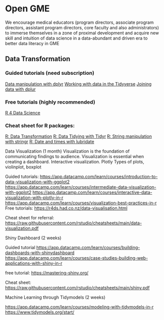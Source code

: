 # Open GME
We encourage medical educators (program directors, associate program directors, assistant program directors, core faculty and also administrators) to immerse themselves in a zone of proximal development and acquire new skill and intuition of data science in a data-abundant and driven era to better data literacy in GME

## Data Transformation
### Guided tutorials (need subscription)
[Data manipulation with dplyr](https://app.datacamp.com/learn/courses/data-manipulation-with-dplyr)
[Working with data in the Tidyverse](https://app.datacamp.com/learn/courses/working-with-data-in-the-tidyverse)
[Joining data with dplur](]https://app.datacamp.com/learn/courses/joining-data-with-dplyr)

### Free tutorials (highly recommended)
[R 4 Data Science](https://r4ds.had.co.nz/transform.html)

### Cheat sheet for R packages:
[R: Data Transformation](https://github.com/rstudio/cheatsheets/blob/main/data-transformation.pdf)
[R: Data Tidying with Tidyr](https://raw.githubusercontent.com/rstudio/cheatsheets/main/tidyr.pdf)
[R: String manipulation with stringr](https://raw.githubusercontent.com/rstudio/cheatsheets/main/strings.pdf)
[R: Date and times with lubridate](https://raw.githubusercontent.com/rstudio/cheatsheets/main/lubridate.pdf)


Data Visualization (1 month)
Visualization is the foundation of communicating findings to audience. Visualization is essential when creating a dashboard.
Interactive visualization. Plotly
Types of plots, violinplot, boxplot

Guided tutorials:
https://app.datacamp.com/learn/courses/introduction-to-data-visualization-with-ggplot2
https://app.datacamp.com/learn/courses/intermediate-data-visualization-with-ggplot2
https://app.datacamp.com/learn/courses/interactive-data-visualization-with-plotly-in-r
https://app.datacamp.com/learn/courses/visualization-best-practices-in-r
Free tutorials:
https://r4ds.had.co.nz/data-visualisation.html



Cheat sheet for referral:
https://raw.githubusercontent.com/rstudio/cheatsheets/main/data-visualization.pdf


Shiny Dashboard (2 weeks)

Guided tutorial
https://app.datacamp.com/learn/courses/building-dashboards-with-shinydashboard
https://app.datacamp.com/learn/courses/case-studies-building-web-applications-with-shiny-in-r

free tutorial:
https://mastering-shiny.org/

Cheat sheet:
https://raw.githubusercontent.com/rstudio/cheatsheets/main/shiny.pdf


Machine Learning through Tidymodels (2 weeks)

https://app.datacamp.com/learn/courses/modeling-with-tidymodels-in-r
https://www.tidymodels.org/start/
